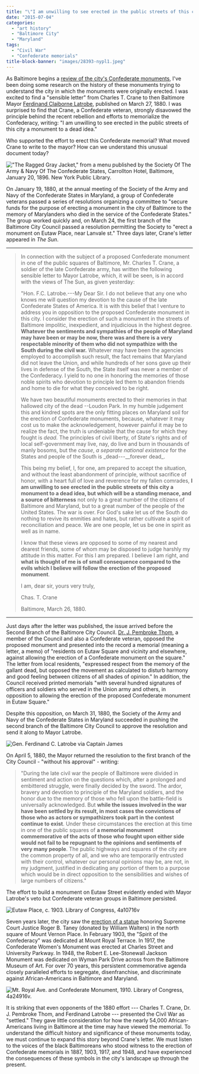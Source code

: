 ```yaml
---
title: "\"I am unwilling to see erected in the public streets of this city a monument to a dead idea\""
date: "2015-07-04"
categories: 
  - "art history"
  - "Baltimore City"
  - "Maryland"
tags: 
  - "Civil War"
  - "Confederate memorials"
title-block-banner: "images/28393-nypl1.jpeg"
---
```


As Baltimore begins a [review of the city's Confederate monuments](http://www.baltimoresun.com/news/maryland/baltimore-city/bs-md-ci-confederate-statues-20150630-story.html), I've been doing some research on the history of these monuments trying to understand the city in which the monuments were originally erected. I was excited to find a "sensible letter" from Charles T. Crane to then Baltimore Mayor [Ferdinand Claiborne Latrobe](https://en.wikipedia.org/wiki/Ferdinand_Claiborne_Latrobe), published on March 27, 1880. I was surprised to find that Crane, a Confederate veteran, strongly disavowed the principle behind the recent rebellion and efforts to memorialize the Confederacy, writing: "I am unwilling to see erected in the public streets of this city a monument to a dead idea."

Who supported the effort to erect this Confederate memorial? What moved Crane to write to the mayor? How can we understand this unusual document today?

!["The Ragged Gray Jacket," from a menu published by the Society Of The Army & Navy Of The Confederate States, Carrollton Hotel, Baltimore, January 20, 1896. [New York Public Library](http://menus.nypl.org/menu_pages/28393).](images/28393-nypl1.jpeg)

On January 19, 1880, at the annual meeting of the Society of the Army and Navy of the Confederate States in Maryland, a group of Confederate veterans passed a series of resolutions organizing a committee to "secure funds for the purpose of erecting a monument in the city of Baltimore to the memory of Marylanders who died in the service of the Confederate States." The group worked quickly and, on March 24, the first branch of the Baltimore City Council passed a resolution permitting the Society to "erect a monument on Eutaw Place, near Lanvale st." Three days later, Crane's letter appeared in *The Sun*.

------------------------------------------------------------------------

> In connection with the subject of a proposed Confederate monument in one of the public squares of Baltimore, Mr. Charles T. Crane, a soldier of the late Confederate army, has written the following sensible letter to Mayor Latrobe, which, it will be seen, is in accord with the views of The Sun, as given yesterday:
>
> "Hon. F.C. Latrobe.---My Dear Sir. I do not believe that any one who knows me will question my devotion to the cause of the late Confederate States of America. It is with this belief that I venture to address you in opposition to the proposed Confederate monument in this city. I consider the erection of such a monument in the streets of Baltimore impolitic, inexpedient, and injudicious in the highest degree. **Whatever the sentiments and sympathies of the people of Maryland may have been or may be now, there was and there is a very respectable minority of them who did not sympathize with the South during the civil war.** Whatever may have been the agencies employed to accomplish such result, the fact remains that Maryland did not leave the Union, and while hundreds of her sons gave up their lives in defense of the South, the State itself was never a member of the Confederacy. I yield to no one in honoring the memories of those noble spirits who devotion to principle led them to abandon friends and home to die for what they conceived to be right.
>
> We have two beautiful monuments erected to their memories in that hallowed city of the dead --Loudon Park. In my humble judgement this and kindred spots are the only fitting places on Maryland soil for the erection of Confederate monuments, because, whatever it may cost us to make the acknowledgement, however painful it may be to realize the fact, the truth is undeniable that the cause for which they fought is *dead.* The principles of civil liberty, of State's rights and of local self-government may live, nay, do live and burn in thousands of manly bosoms, but the *cause*, *a separate national existence* for the States and people of the South is \_dead---\_\_forever dead\_.
>
> This being my belief, I, for one, am prepared to accept the situation, and without the least abandonment of principle, without sacrifice of honor, with a heart full of love and reverence for my fallen comrades, **I am unwilling to see erected in the public streets of this city a monument to a dead idea, but which will be a standing menace, and a source of bitterness** not only to a great number of the citizens of Baltimore and Maryland, but to a great number of the people of the United States. The war is over. For God's sake let us of the South do nothing to revive its enmities and hates, but rather cultivate a spirit of reconciliation and peace. We are one people, let us be one in spirit as well as in name.
>
> I know that these views are opposed to some of my nearest and dearest friends, some of whom may be disposed to judge harshly my attitude in this matter. For this I am prepared. I believe I am right, and **what is thought of me is of small consequence compared to the evils which I believe will follow the erection of the proposed monument**.
>
> I am, dear sir, yours very truly,
>
> Chas. T. Crane
>
> Baltimore, March 26, 1880.

------------------------------------------------------------------------

Just days after the letter was published, the issue arrived before the Second Branch of the Baltimore City Council. [Dr. J. Pembroke Thom](https://books.google.com/books?id=jwhIAQAAMAAJ&lpg=PA190&ots=L3FVU5CEGf&dq=dr.%20thom%20baltimore%20doctor%20civil%20war%20city%20council&pg=PA189#v=onepage&q&f=false), a member of the Council and also a Confederate veteran, opposed the proposed monument and presented into the record a memorial (meaning a letter, a memo) of "residents on Eutaw Square and vicinity and elsewhere, against allowing the erection of a Confederate monument on the square." The letter from local residents, "expressed respect from the memory of the gallant dead, but opposed the movement as calculated to disturb harmony and good feeling between citizens of all shades of opinion." In addition, the Council received printed memorials "with several hundred signatures of officers and soldiers who served in the Union army and others, in opposition to allowing the erection of the proposed Confederate monument in Eutaw Square."

Despite this opposition, on March 31, 1880, the Society of the Army and Navy of the Confederate States in Maryland succeeded in pushing the second branch of the Baltimore City Council to approve the resolution and send it along to Mayor Latrobe.

![Gen. Ferdinand C. Latrobe via [Captain James](http://captainjamesdavis.net/2013/04/17/our-flag-the-proud-emblem-of-the-republic-by-gen-ferdinand-claiborne-latrobe-july-4th-1876/)](images/cda27080ec9be58c056a070376b88571.jpg)

On April 5, 1880, the Mayor returned the resolution to the first branch of the City Council - "without his approval" - writing:

> "During the late civil war the people of Baltimore were divided in sentiment and action on the questions which, after a prolonged and embittered struggle, were finally decided by the sword. The ardor, bravery and devotion to principle of the Maryland soldiers, and the honor due to the memory of those who fell upon the battle-field is universally acknowledged. But **while the issues involved in the war have been settled by its result, in most cases the convictions of those who as actors or sympathizers took part in the contest continue to exist**. Under these circumstances the erection at this time in one of the public squares of **a memorial monument commemorative of the acts of those who fought upon either side would not fail to be repugnant to the opinions and sentiments of very many people**. The public highways and squares of the city are the common property of all, and we who are temporarily entrusted with their control, whatever our personal opinions may be, are not, in my judgment, justified in dedicating any portion of them to a purpose which would be in direct opposition to the sensibilities and wishes of large numbers of citizens."

The effort to build a monument on Eutaw Street evidently ended with Mayor Latrobe's veto but Confederate veteran groups in Baltimore persisted.

![Eutaw Place, c. 1903. Library of Congress, [4a10716v](http://www.loc.gov/item/det1994005559/PP/)](images/4a10716v.jpg)

Seven years later, the city saw the [erection of a statue](https://en.wikipedia.org/wiki/Roger_B._Taney_(sculpture)) honoring Supreme Court Justice Roger B. Taney (donated by William Walters) in the north square of Mount Vernon Place. In February 1903, the "Spirit of the Confederacy" was dedicated at Mount Royal Terrace. In 1917, the Confederate Women's Monument was erected at Charles Street and University Parkway. In 1948, the Robert E. Lee-Stonewall Jackson Monument was dedicated on Wyman Park Drive across from the Baltimore Museum of Art. For over 70 years, this persistent commemorative agenda closely paralleled efforts to segregate, disenfranchise, and discriminate against African-Americans in Baltimore and Maryland.

![Mt. Royal Ave. and Confederate Monument, 1910. Library of Congress, [4a24916v](http://www.loc.gov/item/det1994020172/PP/).](images/4a24916v-crop.jpg)

It is striking that even opponents of the 1880 effort --- Charles T. Crane, Dr. J. Pembroke Thom, and Ferdinand Latrobe --- presented the Civil War as "settled." They gave little consideration for how the nearly 54,000 African-Americans living in Baltimore at the time may have viewed the memorial. To understand the difficult history and significance of these monuments today, we must continue to expand this story beyond Crane's letter. We must listen to the voices of the black Baltimoreans who stood witness to the erection of Confederate memorials in 1887, 1903, 1917, and 1948, and have experienced the consequences of these symbols in the city's landscape up through the present.
